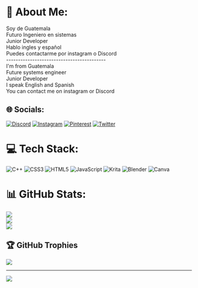 # 💫 About Me:
Soy de Guatemala<br>Futuro Ingeniero en sistemas<br>Junior Developer<br>Hablo ingles y español<br>Puedes contactarme por instagram o Discord<br>------------------------------------------<br>I'm from Guatemala<br>Future systems engineer<br>Junior Developer<br>I speak English and Spanish<br>You can contact me on instagram or Discord


## 🌐 Socials:
[![Discord](https://img.shields.io/badge/Discord-%237289DA.svg?logo=discord&logoColor=white)](https://discord.gg/ESCM👑#1112) [![Instagram](https://img.shields.io/badge/Instagram-%23E4405F.svg?logo=Instagram&logoColor=white)](https://instagram.com/escm1823) [![Pinterest](https://img.shields.io/badge/Pinterest-%23E60023.svg?logo=Pinterest&logoColor=white)](https://pinterest.com/@ESCM182003) [![Twitter](https://img.shields.io/badge/Twitter-%231DA1F2.svg?logo=Twitter&logoColor=white)](https://twitter.com/@ESKM1823) 

# 💻 Tech Stack:
![C++](https://img.shields.io/badge/c++-%2300599C.svg?style=flat&logo=c%2B%2B&logoColor=white) ![CSS3](https://img.shields.io/badge/css3-%231572B6.svg?style=flat&logo=css3&logoColor=white) ![HTML5](https://img.shields.io/badge/html5-%23E34F26.svg?style=flat&logo=html5&logoColor=white) ![JavaScript](https://img.shields.io/badge/javascript-%23323330.svg?style=flat&logo=javascript&logoColor=%23F7DF1E) ![Krita](https://img.shields.io/badge/Krita-203759?style=flat&logo=krita&logoColor=EEF37B) ![Blender](https://img.shields.io/badge/blender-%23F5792A.svg?style=flat&logo=blender&logoColor=white) ![Canva](https://img.shields.io/badge/Canva-%2300C4CC.svg?style=flat&logo=Canva&logoColor=white)
# 📊 GitHub Stats:
![](https://github-readme-stats.vercel.app/api?username=ESCM1823&theme=react&hide_border=false&include_all_commits=true&count_private=true)<br/>
![](https://github-readme-streak-stats.herokuapp.com/?user=ESCM1823&theme=react&hide_border=false)<br/>
![](https://github-readme-stats.vercel.app/api/top-langs/?username=ESCM1823&theme=react&hide_border=false&include_all_commits=true&count_private=true&layout=compact)

## 🏆 GitHub Trophies
![](https://github-profile-trophy.vercel.app/?username=ESCM1823&theme=onedark&no-frame=false&no-bg=false&margin-w=4)

---
[![](https://visitcount.itsvg.in/api?id=ESCM1823&icon=0&color=9)](https://visitcount.itsvg.in)

<!-- Proudly created with GPRM ( https://gprm.itsvg.in ) -->
